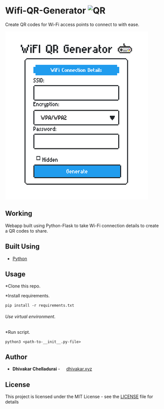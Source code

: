 # Wifi-QR-Generator ![](readme_assets/logo.png "QR")

Create QR codes for Wi-Fi access points to connect to with ease.

![](readme_assets/home.png "App")
## Working

Webapp built using Python-Flask to take Wi-Fi connection details to create a QR codes to share. 

## Built Using

* [Python](https://www.python.org/)

## Usage

*Clone this repo.

*Install requirements.
```
pip install -r requirements.txt
```
###### Use virtual environment.

*Run script.
```
python3 <path-to-__init__.py-file>
```

## Author

* **Dhivakar Chelladurai** - <img src="https://dhivakar.xyz/images/logo.png" width=12px height=12px > <a href="https://dhivakar.xyz">dhivakar.xyz</a>

## License

This project is licensed under the MIT License - see the [LICENSE](LICENSE) file for details

